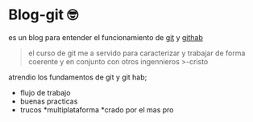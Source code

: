 # Blog-git  🤓 
es un blog para entender el funcionamiento de [git](https://github.com/git "git") y [githab](https://github.com "githab")
> el curso de git me a servido para caracterizar y trabajar de forma coerente y en conjunto con otros ingennieros >-cristo

atrendio los fundamentos de git y git hab; 
* flujo de trabajo 
* buenas practicas 
* trucos 
*multiplataforma 
*crado por el mas pro 

